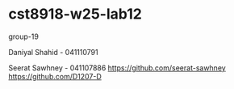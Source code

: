 # cst8918-w25-lab12
group-19

Daniyal Shahid - 041110791

Seerat Sawhney - 041107886
https://github.com/seerat-sawhney
https://github.com/D1207-D
